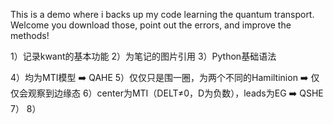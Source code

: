 This is a demo where i backs up my code learning the quantum transport.
Welcome you download those, point out the errors, and improve the methods!

1）记录kwant的基本功能
2）为笔记的图片引用
3）Python基础语法

4）均为MTI模型 ➡️ QAHE
5）仅仅只是围一圈，为两个不同的Hamiltinion ➡️ 仅仅会观察到边缘态
6）center为MTI（DELT≠0，D为负数），leads为EG ➡️ QSHE
7）
8）